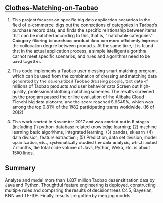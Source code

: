 ## [Clothes-Matching-on-Taobao](https://tianchi.aliyun.com/competition/entrance/231575/introduction "Tianchi")
1. This project focuses on specific big data application scenarios in the field of e-commerce, digs out the connections of categories in Taobao’s purchase record data, and finds the specific relationship between items that can be matched according to this, that is, "matchable categories". Category filtering to purchase product data can more efficiently improve the collocation degree between products. At the same time, it is found that in the actual application process, a simple intelligent algorithm cannot meet specific scenarios, and rules and algorithms need to be used together.

2. This code implements a Taobao user dressing smart matching program, which can be used from the combination of dressing and matching data generated by the desensitized Taobao dressing people, text data of millions of Taobao products and user behavior data Screen out high-quality, professional clothing matching schemes. The results screened by the program passed the online evaluation of the Alibaba Cloud Tianchi big data platform, and the score reached 5.8545%, which was among the top 0.81% of the 1982 participating teams worldwide. (16 of 2012)

3. This work started in November 2017 and was carried out in 5 stages (including (1) python, database related knowledge learning; (2) machine learning basic algorithms, integrated learning; (3) pandas, sklearn; (4) data division, feature extraction ; (5) Prediction, data set division, model optimization, etc., systematically studied the data analysis, which lasted 7 months, the total code volume of Java, Python, Weka, etc. is about 1500 lines.

## Summary
Analyze and model more than 1.837 million Taobao desensitization data by Java and Python. Thoughtful feature
engineering is deployed, constructing multiple rules and comparing the results of decision trees C4.5, Bayesian, KNN
and TF-IDF. Finally, results are gotten by merging models.
